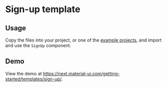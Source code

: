 # Sign-up template

## Usage

Copy the files into your project, or one of the [example projects](https://github.com/mui-org/material-ui/tree/next/examples), and import and use the `SignUp` component.

## Demo

<!-- #default-branch-switch -->

View the demo at https://next.material-ui.com/getting-started/templates/sign-up/.
